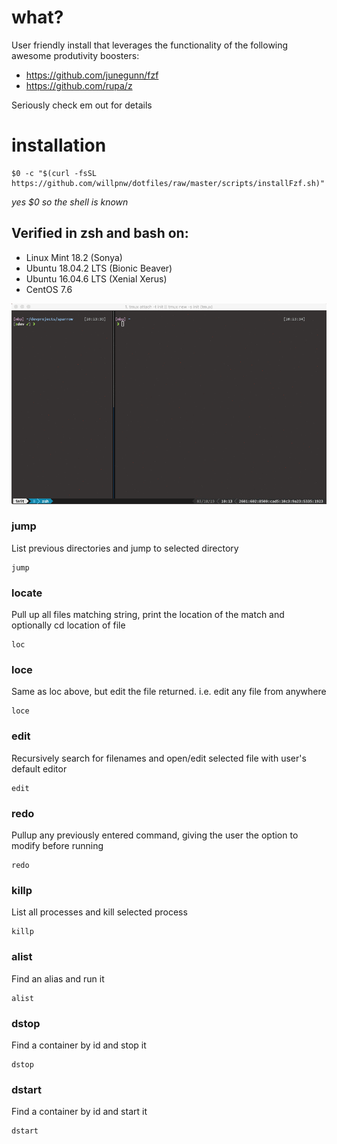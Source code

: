 # what?
User friendly install that leverages the functionality of the following awesome produtivity boosters:
- https://github.com/junegunn/fzf
- https://github.com/rupa/z


Seriously check em out for details

# installation

```
$0 -c "$(curl -fsSL https://github.com/willpnw/dotfiles/raw/master/scripts/installFzf.sh)"
```
*yes $0 so the shell is known*

## Verified in zsh and bash on:
- Linux Mint 18.2 (Sonya)
- Ubuntu 18.04.2 LTS (Bionic Beaver)
- Ubuntu 16.04.6 LTS (Xenial Xerus)
- CentOS 7.6

![](gif.gif)

### jump
List previous directories and jump to selected directory
```
jump
```

### locate
Pull up all files matching string, print the location of the match and optionally cd location of file
```
loc
```

### loce
Same as loc above, but edit the file returned. i.e. edit any file from anywhere
```
loce
```

### edit
Recursively search for filenames and open/edit selected file with user's default editor
```
edit
```

### redo
Pullup any previously entered command, giving the user the option to modify before running
```
redo
```

### killp
List all processes and kill selected process
```
killp
```

### alist
Find an alias and run it
```
alist
```

### dstop
Find a container by id and stop it
```
dstop
```

### dstart
Find a container by id and start it
```
dstart
```
